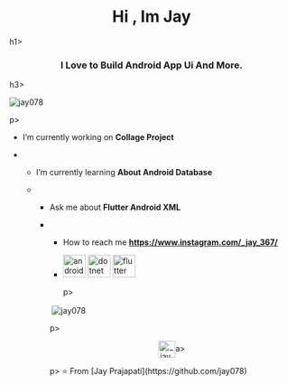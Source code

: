 <h1 align=center>Hi , Im Jay</h1>h1>
<h3 align=center>I Love to Build Android App Ui And More.</h3>h3>

<p align=left> <img src=https://komarev.com/ghpvc/?username=jay078 alt=jay078 /> </p>p>

-  I’m currently working on **Collage Project**

-  -  I’m currently learning **About Android Database**
 
   -  -  Ask me about **Flutter Android XML**
    
      -  -  How to reach me **https://www.instagram.com/_jay_367/**
       
         -  <p align=left><img src=https://devicons.github.io/devicon/devicon.git/icons/android/android-original-wordmark.svg alt=android width=40 height=40/> <img src=https://devicons.github.io/devicon/devicon.git/icons/dot-net/dot-net-original-wordmark.svg alt=dotnet width=40 height=40/> <img src=https://www.vectorlogo.zone/logos/flutterio/flutterio-icon.svg alt=flutter width=40 height=40/></p>p>


         <p>&nbsp;<img align=center src=https://github-readme-stats.vercel.app/api?username=jay078&show_icons=true alt=jay078 /></p>p>
         
         <p align=center>
           <a href=https://instagram.com/_jay_367 target=blank><img align=center src=https://cdn.jsdelivr.net/npm/simple-icons@3.0.1/icons/instagram.svg alt=_jay_367 height=30 width=30 /></a>a>
         </p>p>
         ⭐️ From [Jay Prajapati](https://github.com/jay078)
         
         </p>
